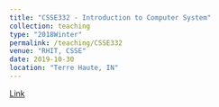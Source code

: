 ```yaml
---
title: "CSSE332 - Introduction to Computer System"
collection: teaching
type: "2018Winter"
permalink: /teaching/CSSE332
venue: "RHIT, CSSE"
date: 2019-10-30
location: "Terre Haute, IN"
---
```

[Link](https://rhit-csse.github.io/csse332/)

